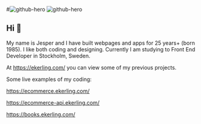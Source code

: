#![github-hero](https://github.com/user-attachments/assets/a9cff393-11f7-4f1c-a339-b623e92875c4)
![github-hero](https://github.com/user-attachments/assets/4a3773c7-c874-4f25-a971-371fc58763e9)

## Hi 👋
My name is Jesper and I have built webpages and apps for 25 years+ (born 1985).
I like both coding and designing. Currently I am studying to Front End Developer in Stockholm, Sweden.

At https://ekerling.com/ you can view some of my previous projects.

Some live examples of my coding:

https://ecommerce.ekerling.com/

https://ecommerce-api.ekerling.com/

https://books.ekerling.com/



<!--
**jesperekerling/jesperekerling** is a ✨ _special_ ✨ repository because its `README.md` (this file) appears on your GitHub profile.

Here are some ideas to get you started:

- 🔭 I’m currently working on ...
- 🌱 I’m currently learning ...
- 👯 I’m looking to collaborate on ...
- 🤔 I’m looking for help with ...
- 💬 Ask me about ...
- 📫 How to reach me: ...
- 😄 Pronouns: ...
- ⚡ Fun fact: ...
-->
